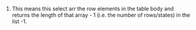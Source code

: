 1. This means this select arr the row elements in the table body and returns the length of that array - 1 (i.e. the number of rows/states) in the list -1.
